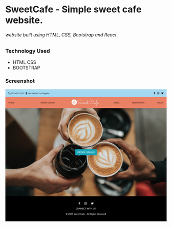 # SweetCafe - Simple sweet cafe website.

###### website built using HTML, CSS, Bootstrap and React.

### Technology Used

- HTML CSS
- BOOTSTRAP

### Screenshot

![SweetCafe](sweet-cafe.png "This is a sample image.")
